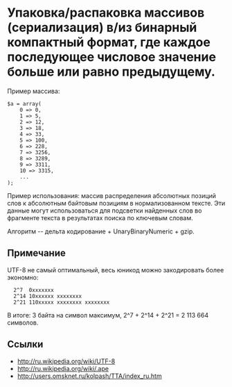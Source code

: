 # Упаковка/распаковка массивов (сериализация) в/из бинарный компактный формат, где каждое последующее числовое значение больше или равно предыдущему.

Пример массива:
```
$a = array(
    0 => 0,
    1 => 5,
    2 => 12,
    3 => 18,
    4 => 33,
    5 => 100,
    6 => 228,
    7 => 3256,
    8 => 3289,
    9 => 3311,
    10 => 3315,
    ...
);
```
Пример использования: массив распределения абсолютных позиций слов
к абсолютным байтовым позициям в нормализованном тексте.
Эти данные могут использоваться для подсветки найденных слов
во фрагменте текста в результатах поиска по ключевым словам.

Алгоритм -- дельта кодирование + UnaryBinaryNumeric + gzip.

## Примечание

UTF-8 не самый оптимальный, весь юникод можно закодировать более экономно:
```
  2^7  0xxxxxxx
  2^14 10xxxxxx xxxxxxxx
  2^21 110xxxxx xxxxxxxx xxxxxxxx
```
В итоге: 3 байта на символ максимум, 2^7 + 2^14 + 2^21 = 2 113 664 символов.

## Ссылки
* http://ru.wikipedia.org/wiki/UTF-8
* http://ru.wikipedia.org/wiki/.ape
* http://users.omsknet.ru/kolpash/TTA/index_ru.htm

